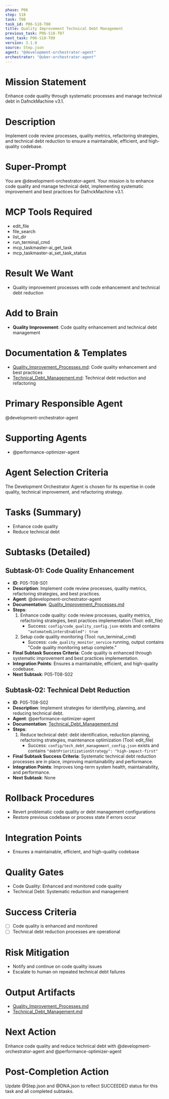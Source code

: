 ```yaml
---
phase: P06
step: S18
task: T08
task_id: P06-S18-T08
title: Quality Improvement Technical Debt Management
previous_task: P06-S18-T07
next_task: P06-S18-T09
version: 3.1.0
source: Step.json
agent: "@development-orchestrator-agent"
orchestrator: "@uber-orchestrator-agent"
---
```


# Mission Statement
Enhance code quality through systematic processes and manage technical debt in DafnckMachine v3.1.

# Description
Implement code review processes, quality metrics, refactoring strategies, and technical debt reduction to ensure a maintainable, efficient, and high-quality codebase.

# Super-Prompt
You are @development-orchestrator-agent. Your mission is to enhance code quality and manage technical debt, implementing systematic improvement and best practices for DafnckMachine v3.1.

# MCP Tools Required
- edit_file
- file_search
- list_dir
- run_terminal_cmd
- mcp_taskmaster-ai_get_task
- mcp_taskmaster-ai_set_task_status

# Result We Want
- Quality improvement processes with code enhancement and technical debt reduction

# Add to Brain
- **Quality Improvement**: Code quality enhancement and technical debt management

# Documentation & Templates
- [Quality_Improvement_Processes.md](mdc:01_Machine/04_Documentation/Doc/Phase_5/18_Continuous_Improvement/Quality_Improvement_Processes.md): Code quality enhancement and best practices
- [Technical_Debt_Management.md](mdc:01_Machine/04_Documentation/Doc/Phase_5/18_Continuous_Improvement/Technical_Debt_Management.md): Technical debt reduction and refactoring

# Primary Responsible Agent
@development-orchestrator-agent

# Supporting Agents
- @performance-optimizer-agent

# Agent Selection Criteria
The Development Orchestrator Agent is chosen for its expertise in code quality, technical improvement, and refactoring strategy.

# Tasks (Summary)
- Enhance code quality
- Reduce technical debt

# Subtasks (Detailed)
## Subtask-01: Code Quality Enhancement
- **ID**: P05-T08-S01
- **Description**: Implement code review processes, quality metrics, refactoring strategies, and best practices.
- **Agent**: @development-orchestrator-agent
- **Documentation**: [Quality_Improvement_Processes.md](mdc:01_Machine/04_Documentation/Doc/Phase_5/18_Continuous_Improvement/Quality_Improvement_Processes.md)
- **Steps**:
    1. Enhance code quality: code review processes, quality metrics, refactoring strategies, best practices implementation (Tool: edit_file)
        - Success: `config/code_quality_config.json` exists and contains `"automatedLintersEnabled": true`
    2. Setup code quality monitoring (Tool: run_terminal_cmd)
        - Success: `code_quality_monitor_service` running, output contains "Code quality monitoring setup complete."
- **Final Subtask Success Criteria**: Code quality is enhanced through systematic improvement and best practices implementation.
- **Integration Points**: Ensures a maintainable, efficient, and high-quality codebase.
- **Next Subtask**: P05-T08-S02

## Subtask-02: Technical Debt Reduction
- **ID**: P05-T08-S02
- **Description**: Implement strategies for identifying, planning, and reducing technical debt.
- **Agent**: @performance-optimizer-agent
- **Documentation**: [Technical_Debt_Management.md](mdc:01_Machine/04_Documentation/Doc/Phase_5/18_Continuous_Improvement/Technical_Debt_Management.md)
- **Steps**:
    1. Reduce technical debt: debt identification, reduction planning, refactoring strategies, maintenance optimization (Tool: edit_file)
        - Success: `config/tech_debt_management_config.json` exists and contains `"debtPrioritizationStrategy": "high-impact-first"`
- **Final Subtask Success Criteria**: Systematic technical debt reduction processes are in place, improving maintainability and performance.
- **Integration Points**: Improves long-term system health, maintainability, and performance.
- **Next Subtask**: None

# Rollback Procedures
- Revert problematic code quality or debt management configurations
- Restore previous codebase or process state if errors occur

# Integration Points
- Ensures a maintainable, efficient, and high-quality codebase

# Quality Gates
- Code Quality: Enhanced and monitored code quality
- Technical Debt: Systematic reduction and management

# Success Criteria
- [ ] Code quality is enhanced and monitored
- [ ] Technical debt reduction processes are operational

# Risk Mitigation
- Notify and continue on code quality issues
- Escalate to human on repeated technical debt failures

# Output Artifacts
- [Quality_Improvement_Processes.md](mdc:01_Machine/04_Documentation/Doc/Phase_5/18_Continuous_Improvement/Quality_Improvement_Processes.md)
- [Technical_Debt_Management.md](mdc:01_Machine/04_Documentation/Doc/Phase_5/18_Continuous_Improvement/Technical_Debt_Management.md)

# Next Action
Enhance code quality and reduce technical debt with @development-orchestrator-agent and @performance-optimizer-agent

# Post-Completion Action
Update @Step.json and @DNA.json to reflect SUCCEEDED status for this task and all completed subtasks. 